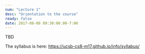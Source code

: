 ```yaml
---
num: "Lecture 1"
desc: "Orientation to the course"
ready: false
date: 2017-08-08 09:30:00.00-7:00
---
```


TBD

The syllabus is here:  <https://ucsb-cs8-m17.github.io/info/syllabus/>


